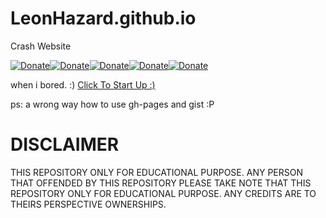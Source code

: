 # LeonHazard.github.io
Crash Website

[![Donate](https://img.shields.io/badge/Donate-PayPal-green.svg)](https://PayPal.me/HyGlobalHD)[![Donate](https://img.shields.io/badge/Donate-PayPal-green.svg)](https://PayPal.me/HyGlobalHD)[![Donate](https://img.shields.io/badge/Donate-PayPal-green.svg)](https://PayPal.me/HyGlobalHD)[![Donate](https://img.shields.io/badge/Donate-PayPal-green.svg)](https://PayPal.me/HyGlobalHD)[![Donate](https://img.shields.io/badge/Donate-PayPal-green.svg)](https://PayPal.me/HyGlobalHD)

when i bored. :) [Click To Start Up :)](https://HyGlobalHD.github.io/xhky/)


ps: a wrong way how to use gh-pages and gist :P

# DISCLAIMER

THIS REPOSITORY ONLY FOR EDUCATIONAL PURPOSE.
ANY PERSON THAT OFFENDED BY THIS REPOSITORY PLEASE TAKE NOTE THAT THIS REPOSITORY ONLY FOR EDUCATIONAL PURPOSE.
ANY CREDITS ARE TO THEIRS PERSPECTIVE OWNERSHIPS.
